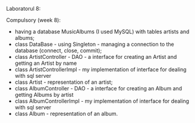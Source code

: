 Laboratorul 8:

Compulsory (week 8):
- having a database MusicAlbums (I used MySQL) with tables artists and albums;
- class DataBase - using Singleton - managing a connection to the database (connect, close, commit);
- class ArtistController - DAO - a interface for creating an Artist and getting an Artist by name
- class ArtistControllerImpl - my implementation of interface for dealing with sql server
- class Artist - representation of an artist;
- class AlbumController - DAO - a interface for creating an Album and getting Albums by artist
- class AlbumControllerImpl - my implementation of interface for dealing with sql server
- class Album - representation of an album.
